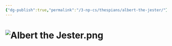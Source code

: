 ```yaml
---
{"dg-publish":true,"permalink":"/3-np-cs/thespians/albert-the-jester/"}
---
```


# ![Albert the Jester.png](/img/user/Images/Albert%20the%20Jester.png)

